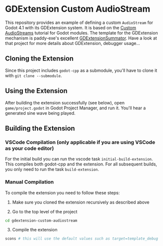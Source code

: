 # GDExtension Custom AudioStream

This repository provides an example of defining a custom `AudioStream` for Godot 4.1 with its GDExtension system.
It is based on the [Custom AudioStreams](https://docs.godotengine.org/en/stable/contributing/development/core_and_modules/custom_audiostreams.html) tutorial for Godot modules.
The template for the GDExtension mechanism is paddy-exe's excellent [GDExtensionSummator](https://github.com/paddy-exe/GDExtensionSummator). Have a look at that project for more details about GDExtension, debugger usage...

## Cloning the Extension
Since this project includes `godot-cpp` as a submodule, you'll have to clone it with `git clone --submodule`.

## Using the Extension
After building the extension successfully (see below), open `game/project.godot` in Godot Project Manager, and run it. You'll hear a generated sine wave being played.

## Building the Extension

### VSCode Compilation (only applicable if you are using VSCode as your code editor)
For the initial build you can run the vscode task `initial-build-extension`. This compiles both godot-cpp and the extension. For all subsequent builds, you only need to run the task `build-extension`.

### Manual Compilation

To compile the extension you need to follow these steps:

1. Make sure you cloned the extension recursively as described above

2. Go to the top level of the project
```bash
cd gdextension-custom-audiostream
```

3. Compile the extension
```bash
scons # this will use the default values such as target=template_debug
```
